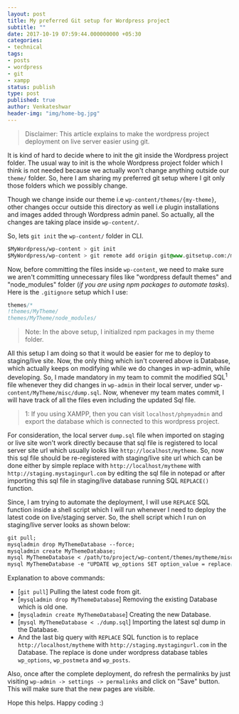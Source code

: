 ```yaml
---
layout: post
title: My preferred Git setup for Wordpress project
subtitle: ""
date: 2017-10-19 07:59:44.000000000 +05:30
categories:
- technical
tags:
- posts
- wordpress
- git
- xampp
status: publish
type: post
published: true
author: Venkateshwar
header-img: "img/home-bg.jpg"
---
```



> Disclaimer: This article explains to make the wordpress project deployment on live server easier using git.

It is kind of hard to decide where to init the git inside the Wordpress project folder.  The usual way to init is the whole Wordpress project folder which I think is not needed because we actually won't change anything outside our `theme/` folder. So, here I am sharing my preferred git setup where I git only those folders which we possibly change.

Though we change inside our theme i.e `wp-content/themes/{my-theme}`, other changes occur outside this directory as well i.e plugin installations and images added through Wordpress admin panel. So actually, all the changes are taking place inside `wp-content/`.  

So, lets `git init` the `wp-content/` folder in CLI. 

```css
$MyWordpress/wp-content > git init
$MyWordpress/wp-content > git remote add origin git@www.gitsetup.com:/my/setup.git
```

Now, before committing the files inside `wp-content`, we need to make sure we aren't committing unnecessary files like "wordpress default themes" and "node_modules" folder (_if you are using npm packages to automate tasks_). Here is the `.gitignore` setup which I use:

```css
themes/*
!themes/MyTheme/
themes/MyTheme/node_modules/
```

> Note: In the above setup, I initialized npm packages in my theme folder.

All this setup I am doing so that it would be easier for me to deploy to staging/live site. Now, the only thing which isn't covered above is Database, which actually keeps on modifying while we do changes in wp-admin, while developing. So, I made mandatory in my team to commit the modified SQL<sup>1</sup> file whenever they did changes in `wp-admin` in their local server, under `wp-content/MyTheme/misc/dump.sql`. Now, whenever my team mates commit, I will have track of all the files even including the updated Sql file.

> 1: If you using XAMPP, then you can visit `localhost/phpmyadmin` and export the database which is connected to this wordpress project.

For consideration, the local server `dump.sql` file when imported on staging or live site won't work directly because that sql file is registered to local server site url which usually looks like `http://localhost/mytheme`.  So, now this sql file should be re-registered with staging/live site url which can be done either by simple replace with `http://localhost/mytheme` with `http://staging.mystagingurl.com` by editing the sql file in notepad or after importing this sql file in staging/live database running SQL `REPLACE()` function. 

Since, I am trying to automate the deployment, I will use `REPLACE` SQL function inside a shell script which I will run whenever I need to deploy the latest code on live/staging server. So, the shell script which I run on staging/live server looks as shown below:

```css
git pull;
mysqladmin drop MyThemeDatabase --force;
mysqladmin create MyThemeDatabase;
mysql MyThemeDatabase < /path/to/project/wp-content/themes/mytheme/misc/dump.sql;
mysql MyThemeDatabase -e "UPDATE wp_options SET option_value = replace(option_value, 'http://localhost/mytheme', 'http://staging.mystagingurl.com') WHERE option_name = 'home' OR option_name = 'siteurl'; UPDATE wp_posts SET guid = replace(guid, 'http://localhost/mytheme','http://staging.mystagingurl.com'); UPDATE wp_posts SET post_content = replace(post_content, 'http://localhost/mytheme', 'http://staging.mystagingurl.com'); UPDATE wp_postmeta SET meta_value = replace(meta_value, 'http://localhost/mytheme', 'http://staging.mystagingurl.com'); UPDATE wp_posts SET post_excerpt = replace(post_excerpt, 'http://localhost/mytheme', 'http://staging.mystagingurl.com');";
```
    
Explanation to above commands:

- [`git pull`] Pulling the latest code from git.
- [`mysqladmin drop MyThemeDatabase`] Removing the existing Database which is old one.
- [`mysqladmin create MyThemeDatabase`]  Creating the new Database.
- [`mysql MyThemeDatabase < ./dump.sql`] Importing the latest sql dump in the Database.
- And the last big query with `REPLACE` SQL function is to replace `http://localhost/mytheme` with `http://staging.mystagingurl.com` in the Database. The replace is done under wordpress database tables `wp_options`, `wp_postmeta` and `wp_posts`.

Also, once after the complete deployment, do refresh the permalinks by just visiting `wp-admin -> settings -> permalinks` and click on "Save" button. This will make sure that the new pages are visible. 

Hope this helps. Happy coding :)



